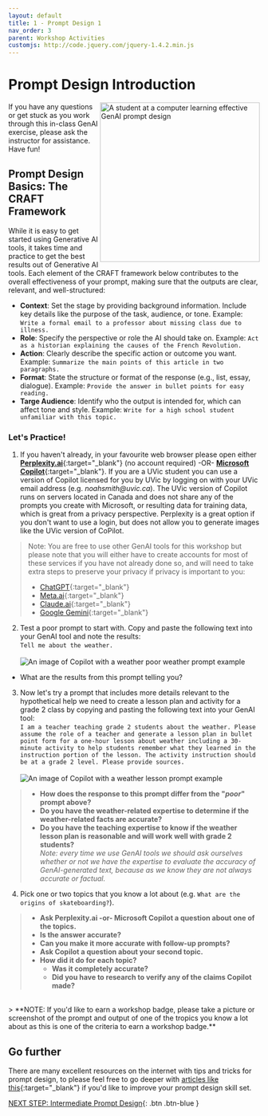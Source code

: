 ```yaml
---
layout: default
title: 1 - Prompt Design 1
nav_order: 3
parent: Workshop Activities
customjs: http://code.jquery.com/jquery-1.4.2.min.js
--- 
```


# Prompt Design Introduction
<img src="images/prompt-design-image.png" style="float:right;width:320px;" alt="A student at a computer learning effective GenAI prompt design">
If you have any questions or get stuck as you work through this in-class GenAI exercise, please ask the instructor for assistance.  Have fun!

## Prompt Design Basics: The CRAFT Framework
While it is easy to get started using Generative AI tools, it takes time and practice to get the best results out of Generative AI tools. 
Each element of the CRAFT framework below contributes to the overall effectiveness of your prompt, making sure that the outputs are clear, relevant, and well-structured:
- **Context**: Set the stage by providing background information. Include key details like the purpose of the task, audience, or tone. Example: ```Write a formal email to a professor about missing class due to illness.```
- **Role**: Specify the perspective or role the AI should take on. Example: ```Act as a historian explaining the causes of the French Revolution.```
- **Action**: Clearly describe the specific action or outcome you want. Example: ```Summarize the main points of this article in two paragraphs.```
- **Format**: State the structure or format of the response (e.g., list, essay, dialogue). Example: ```Provide the answer in bullet points for easy reading.```
- **Targe Audience**: Identify who the output is intended for, which can affect tone and style. Example: ```Write for a high school student unfamiliar with this topic.```

### Let's Practice!
1. If you haven't already, in your favourite web browser please open either [**Perplexity.ai**](https://www.perplexity.ai/){:target="_blank"} (no account required) -OR- [**Microsoft Copilot**](https://copilot.microsoft.com/){:target="_blank"}. If you are a UVic student you can use a version of Copilot licensed for you by UVic by logging on with your UVic email address (e.g. _noahsmith@uvic.ca_). The UVic version of Copilot runs on servers located in Canada and does not share any of the prompts you create with Microsoft, or resulting data for training data, which is great from a privacy perspective. Perplexity is a great option if you don't want to use a login, but does not allow you to generate images like the UVic version of CoPilot.
> Note: You are free to use other GenAI tools for this workshop but please note that you will either have to create accounts for most of these services if you have not already done so, and will need to take extra steps to preserve your privacy if privacy is important to you:
>  - [ChatGPT](https://chat.openai.com/){:target="_blank"}
>  - [Meta.ai](https://www.meta.ai/){:target="_blank"}
>  - [Claude.ai](https://claude.ai/){:target="_blank"}
>  - [Google Gemini](https://gemini.google.com/){:target="_blank"} 
2. Test a poor prompt to start with. Copy and paste the following text into your GenAI tool and note the results:<br>
```Tell me about the weather.```<br>
<br><img src="images/prompt-lesson-poor.png"  alt="An image of Copilot with a weather poor weather prompt example"><br>
  - What are the results from this prompt telling you?
3. Now let's try a prompt that includes more details relevant to the hypothetical help we need to create a lesson plan and activity for a grade 2 class by copying and pasting the following text into your GenAI tool:
<br>```I am a teacher teaching grade 2 students about the weather. Please assume the role of a teacher and generate a lesson plan in bullet point form for a one-hour lesson about weather including a 30-minute activity to help students remember what they learned in the instruction portion of the lesson. The activity instruction should be at a grade 2 level. Please provide sources.```<br>
<br><img src="images/1-prompt-weather-lesson.png"  alt="An image of Copilot with a weather lesson prompt example"><br>
>  - **How does the response to this prompt differ from the "_poor_" prompt above?**
>  - **Do you have the weather-related expertise to determine if the weather-related facts are accurate?**
>  - **Do you have the teaching expertise to know if the weather lesson plan is reasonable and will work well with grade 2 students?**
> <br>_Note: every time we use GenAI tools we should ask ourselves whether or not we have the expertise to evaluate the accuracy of GenAI-generated text, because as we know they are not always accurate or factual._
4. Pick one or two topics that you know a lot about (e.g. ```What are the origins of skateboarding?```). 
>  - **Ask Perplexity.ai -or- Microsoft Copilot a question about one of the topics.**
>  - **Is the answer accurate?**
>  - **Can you make it more accurate with follow-up prompts?**
>  - **Ask Copilot a question about your second topic.**
>  - **How did it do for each topic?**
>     - **Was it completely accurate?**
>     - **Did you have to research to verify any of the claims Copilot made?**
<br>
> **NOTE: If you'd like to earn a workshop badge, please take a picture or screenshot of the prompt and output of one of the tropics you know a lot about as this is one of the criteria to earn a workshop badge.**
  
## Go further
There are many excellent resources on the internet with tips and tricks for prompt design, to please feel free to go deeper with [articles like this](https://www.geeky-gadgets.com/prompt-engineering-techniques/){:target="_blank"} if you'd like to improve your prompt design skill set.

[NEXT STEP: Intermediate Prompt Design](2-prompt-inter.html){: .btn .btn-blue }

